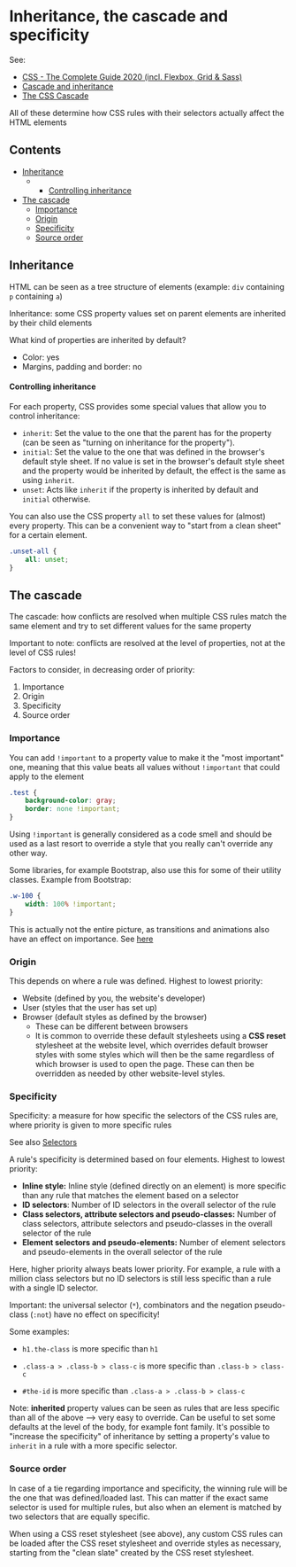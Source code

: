 # Inheritance, the cascade and specificity

See:

-   [CSS - The Complete Guide 2020 (incl. Flexbox, Grid & Sass)](https://www.udemy.com/course/css-the-complete-guide-incl-flexbox-grid-sass/)
-   [Cascade and inheritance](https://developer.mozilla.org/en-US/docs/Learn/CSS/Building_blocks/Cascade_and_inheritance)
-   [The CSS Cascade](https://wattenberger.com/blog/css-cascade)

All of these determine how CSS rules with their selectors actually affect the HTML elements

## Contents

-   [Inheritance](#inheritance)
    -   -   [Controlling inheritance](#controlling-inheritance)
-   [The cascade](#the-cascade)
    -   [Importance](#importance)
    -   [Origin](#origin)
    -   [Specificity](#specificity)
    -   [Source order](#source-order)

## Inheritance

HTML can be seen as a tree structure of elements (example: `div` containing `p` containing `a`)

Inheritance: some CSS property values set on parent elements are inherited by their child elements

What kind of properties are inherited by default?

-   Color: yes
-   Margins, padding and border: no

#### Controlling inheritance

For each property, CSS provides some special values that allow you to control inheritance:

-   `inherit`: Set the value to the one that the parent has for the property (can be seen as "turning on inheritance for the property").
-   `initial`: Set the value to the one that was defined in the browser's default style sheet. If no value is set in the browser's default style sheet and the property would be inherited by default, the effect is the same as using `inherit`.
-   `unset`: Acts like `inherit` if the property is inherited by default and `initial` otherwise.

You can also use the CSS property `all` to set these values for (almost) every property. This can be a convenient way to "start from a clean sheet" for a certain element.

```css
.unset-all {
    all: unset;
}
```

## The cascade

The cascade: how conflicts are resolved when multiple CSS rules match the same element and try to set different values for the same property

Important to note: conflicts are resolved at the level of properties, not at the level of CSS rules!

Factors to consider, in decreasing order of priority:

1.  Importance
2.  Origin
3.  Specificity
4.  Source order

### Importance

You can add `!important` to a property value to make it the "most important" one, meaning that this value beats all values without  `!important` that could apply to the element

```css
.test {
    background-color: gray;
    border: none !important;
}
```

Using `!important` is generally considered as a code smell and should be used as a last resort to override a style that you really can't override any other way.

Some libraries, for example Bootstrap, also use this for some of their utility classes. Example from Bootstrap:

```css
.w-100 {
    width: 100% !important;
}
```

This is actually not the entire picture, as transitions and animations also have an effect on importance. See [here](https://wattenberger.com/blog/css-cascade#importance)

### Origin

This depends on where a rule was defined. Highest to lowest priority:

-   Website (defined by you, the website's developer)
-   User (styles that the user has set up)
-   Browser (default styles as defined by the browser)
    -   These can be different between browsers
    -   It is common to override these default stylesheets using a **CSS reset** stylesheet at the website level, which overrides default browser styles with some styles which will then be the same regardless of which browser is used to open the page. These can then be overridden as needed by other website-level styles.

### Specificity

Specificity: a measure for how specific the selectors of the CSS rules are, where priority is given to more specific rules

See also [Selectors](./Selectors.md)

A rule's specificity is determined based on four elements. Highest to lowest priority:

-   **Inline style:** Inline style (defined directly on an element) is more specific than any rule that matches the element based on a selector
-   **ID selectors**: Number of ID selectors in the overall selector of the rule
-   **Class selectors, attribute selectors and pseudo-classes:** Number of class selectors, attribute selectors and pseudo-classes in the overall selector of the rule
-   **Element selectors and pseudo-elements:** Number of element selectors and pseudo-elements in the overall selector of the rule

Here, higher priority always beats lower priority. For example, a rule with a million class selectors but no ID selectors is still less specific than a rule with a single ID selector.

Important: the universal selector (`*`), combinators and the negation pseudo-class (`:not`) have no effect on specificity!

Some examples:

-   `h1.the-class`  is more specific than `h1`

-   `.class-a > .class-b > class-c` is more specific than  `.class-b > class-c`

-   `#the-id` is more specific than `.class-a > .class-b > class-c`

Note: **inherited** property values can be seen as rules that are less specific than all of the above --> very easy to override. Can be useful to set some defaults at the level of the body, for example font family. It's possible to "increase the specificity" of inheritance by setting a property's value to `inherit` in a rule with a more specific selector.

### Source order

In case of a tie regarding importance and specificity, the winning rule will be the one that was defined/loaded last. This can matter if the exact same selector is used for multiple rules, but also when an element is matched by two selectors that are equally specific.

When using a CSS reset stylesheet (see above), any custom CSS rules can be loaded after the CSS reset stylesheet and override styles as necessary, starting from the "clean slate" created by the CSS reset stylesheet.
